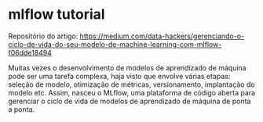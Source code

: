 # mlflow tutorial

Repositório do artigo: https://medium.com/data-hackers/gerenciando-o-ciclo-de-vida-do-seu-modelo-de-machine-learning-com-mlflow-f06dde18494

Muitas vezes o desenvolvimento de modelos de aprendizado de máquina pode ser uma tarefa complexa, haja visto que envolve várias etapas: seleção de modelo,
otimização de métricas, versionamento, implantação do modelo etc. Assim, nasceu o MLflow, uma plataforma de código aberta para gerenciar o ciclo de vida de modelos 
de aprendizado de máquina de ponta a ponta. 
